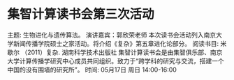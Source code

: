 

# 集智计算读书会第三次活动

主题: 生物进化与遗传算法。 演讲嘉宾：郭欣荣老师 本次读书会活动列入南京大学新闻传播学院硕士之家活动。将介绍《复杂》第五章进化论部分。 阅读书目: 米歇尔 （2011）复杂. 湖南科学技术出版社 集智计算读书会是由集智俱乐部、南京大学计算传播学研究中心成员共同组织。致力于“跨学科的研究与交流，搭建一个中国的没有围墙的研究所”。 时间: 05月17日 周日 14:00-16:00
